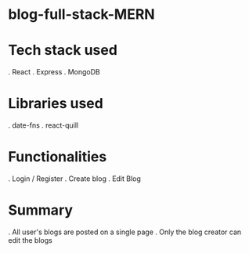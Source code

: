 # blog-full-stack-MERN

# Tech stack used 
. React
. Express
. MongoDB

# Libraries used
. date-fns
. react-quill

# Functionalities
. Login / Register
. Create blog
. Edit Blog

# Summary
. All user's blogs are posted on a single page
. Only the blog creator can edit the blogs



